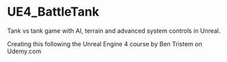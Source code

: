 # UE4_BattleTank
Tank vs tank game with AI, terrain and advanced system controls in Unreal.

Creating this following the Unreal Engine 4 course by Ben Tristem on Udemy.com
